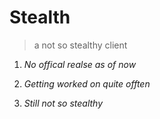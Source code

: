 # Stealth
> a not so stealthy client

1. *No offical realse as of now*

2. *Getting worked on quite offten*

3. *Still not so stealthy*
